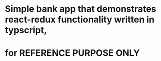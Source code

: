 # Simple bank app that demonstrates react-redux functionality written in typscript, 
# for REFERENCE PURPOSE ONLY

